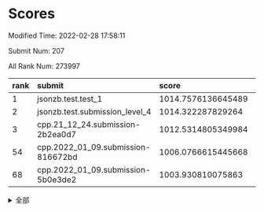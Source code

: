 # Scores

Modified Time: 2022-02-28 17:58:11

Submit Num: 207

All Rank Num: 273997

| rank |               submit               |       score        |       sigma        | pk_num |
| :--- | :--------------------------------- | :----------------- | :----------------- | :----- |
| 1    | jsonzb.test.test_1                 | 1014.7576136645489 | 0.8402443011536526 | 5295   |
| 2    | jsonzb.test.submission_level_4     | 1014.322287829264  | 0.8355092116315163 | 5294   |
| 3    | cpp.21_12_24.submission-2b2ea0d7   | 1012.5314805349984 | 0.7953335624523337 | 5296   |
| 54   | cpp.2022_01_09.submission-816672bd | 1006.0766615445668 | 0.7324419561018007 | 5291   |
| 68   | cpp.2022_01_09.submission-5b0e3de2 | 1003.930810075863  | 0.7283124544213878 | 5294   |


<details>
<summary>全部</summary>

| rank |                 submit                 |       score        |       sigma        | pk_num |
| :--- | :------------------------------------- | :----------------- | :----------------- | :----- |
| 1    | jsonzb.test.test_1                     | 1014.7576136645489 | 0.8402443011536526 | 5295   |
| 2    | jsonzb.test.submission_level_4         | 1014.322287829264  | 0.8355092116315163 | 5294   |
| 3    | cpp.21_12_24.submission-2b2ea0d7       | 1012.5314805349984 | 0.7953335624523337 | 5296   |
| 4    | gobigger.level_3.submission_level_3_40 | 1012.1177560568391 | 0.772418097949658  | 5291   |
| 5    | gobigger.level_3.submission_level_3_42 | 1011.5763770784733 | 0.7636313010910432 | 5293   |
| 6    | gobigger.level_3.submission_level_3_19 | 1011.5470891755439 | 0.7570573936817757 | 5296   |
| 7    | gobigger.level_3.submission_level_3_24 | 1011.4754197111006 | 0.7531393902044282 | 5292   |
| 8    | gobigger.level_3.submission_level_3_11 | 1011.4653906828075 | 0.772328353301711  | 5295   |
| 9    | gobigger.level_3.submission_level_3_5  | 1011.3816895234042 | 0.7756612232572818 | 5293   |
| 10   | gobigger.level_3.submission_level_3_3  | 1011.2597819601294 | 0.7613743719138142 | 5296   |
| 11   | gobigger.level_3.submission_level_3_22 | 1010.9034263661139 | 0.7610335575476965 | 5297   |
| 12   | gobigger.level_3.submission_level_3_33 | 1010.8686347442887 | 0.7706783654804109 | 5295   |
| 13   | gobigger.level_3.submission_level_3_23 | 1010.7678964047849 | 0.7490443802120275 | 5296   |
| 14   | gobigger.level_3.submission_level_3_29 | 1010.7128694660449 | 0.752915774560623  | 5291   |
| 15   | gobigger.level_3.submission_level_3_34 | 1010.6977786583096 | 0.7428519161884429 | 5296   |
| 16   | gobigger.level_3.submission_level_3_39 | 1010.647593067314  | 0.7681791533962016 | 5294   |
| 17   | gobigger.level_3.submission_level_3_38 | 1010.5961319035345 | 0.7539161170936286 | 5297   |
| 18   | gobigger.level_3.submission_level_3_37 | 1010.593467351647  | 0.769809911426327  | 5292   |
| 19   | gobigger.level_3.submission_level_3_12 | 1010.581311332492  | 0.7468015784616091 | 5294   |
| 20   | gobigger.level_3.submission_level_3_17 | 1010.4881992875776 | 0.7708373658781074 | 5294   |
| 21   | gobigger.level_3.submission_level_3_4  | 1010.3904683441834 | 0.7485756585056068 | 5298   |
| 22   | gobigger.level_3.submission_level_3_15 | 1010.3520988584812 | 0.7744153702930854 | 5296   |
| 23   | gobigger.level_3.submission_level_3_25 | 1010.3503246848638 | 0.7556453861188736 | 5294   |
| 24   | gobigger.level_3.submission_level_3_46 | 1010.2945858814605 | 0.7440566917546775 | 5292   |
| 25   | gobigger.level_3.submission_level_3_49 | 1010.1993701537851 | 0.7582420136551207 | 5297   |
| 26   | gobigger.level_3.submission_level_3_28 | 1010.1856035337921 | 0.7501766383845436 | 5296   |
| 27   | gobigger.level_3.submission_level_3_16 | 1010.1543417350417 | 0.7463898092871741 | 5296   |
| 28   | gobigger.level_3.submission_level_3_36 | 1010.0758723480153 | 0.7688534472040068 | 5297   |
| 29   | gobigger.level_3.submission_level_3_45 | 1010.0657427425901 | 0.7585313971349359 | 5292   |
| 30   | gobigger.level_3.submission_level_3_14 | 1010.0638784307029 | 0.7793117161567569 | 5295   |
| 31   | gobigger.level_3.submission_level_3_41 | 1009.9948419492277 | 0.7505478851852821 | 5297   |
| 32   | gobigger.level_3.submission_level_3_18 | 1009.9597648900168 | 0.7755427834061311 | 5292   |
| 33   | gobigger.level_3.submission_level_3_44 | 1009.9506785574883 | 0.76020517220103   | 5289   |
| 34   | gobigger.level_3.submission_level_3_0  | 1009.9414839163773 | 0.7518144349295911 | 5297   |
| 35   | gobigger.level_3.submission_level_3_35 | 1009.866833271306  | 0.7581875624794027 | 5293   |
| 36   | gobigger.level_3.submission_level_3_1  | 1009.8325927199505 | 0.7839402598997135 | 5296   |
| 37   | gobigger.level_3.submission_level_3_30 | 1009.7839792326549 | 0.7635210298510826 | 5292   |
| 38   | gobigger.level_3.submission_level_3_26 | 1009.7348086326364 | 0.7576409859316403 | 5294   |
| 39   | gobigger.level_3.submission_level_3_20 | 1009.6920087862832 | 0.7653628227419382 | 5297   |
| 40   | gobigger.level_3.submission_level_3_8  | 1009.590447595214  | 0.789488265762327  | 5290   |
| 41   | gobigger.level_3.submission_level_3_31 | 1009.4380602220552 | 0.7500613946915676 | 5291   |
| 42   | gobigger.level_3.submission_level_3_2  | 1009.4335299338456 | 0.7596923521397558 | 5298   |
| 43   | gobigger.level_3.submission_level_3_32 | 1009.4226808037868 | 0.760761229849719  | 5299   |
| 44   | gobigger.level_3.submission_level_3_48 | 1009.2669623800435 | 0.761324891106281  | 5296   |
| 45   | gobigger.level_3.submission_level_3_6  | 1009.2338199454994 | 0.7441396609060515 | 5288   |
| 46   | gobigger.level_3.submission_level_3_13 | 1009.1683105650081 | 0.7392668601475079 | 5296   |
| 47   | gobigger.level_3.submission_level_3_47 | 1009.1591731139054 | 0.7494392185262989 | 5293   |
| 48   | gobigger.level_3.submission_level_3_27 | 1009.143899708419  | 0.741934118310389  | 5297   |
| 49   | gobigger.level_3.submission_level_3_43 | 1008.9871356081533 | 0.7649458638202745 | 5294   |
| 50   | gobigger.level_3.submission_level_3_10 | 1008.7888380780091 | 0.714549199597781  | 5293   |
| 51   | gobigger.level_3.submission_level_3_21 | 1008.7111553959041 | 0.7363478261285443 | 5295   |
| 52   | gobigger.level_3.submission_level_3_7  | 1008.4188280616925 | 0.7472005612750772 | 5290   |
| 53   | gobigger.level_3.submission_level_3_9  | 1008.1595827448544 | 0.7394983008970054 | 5293   |
| 54   | cpp.2022_01_09.submission-816672bd     | 1006.0766615445668 | 0.7324419561018007 | 5291   |
| 55   | gobigger.level_1.submission_level_1_36 | 1005.5806886414637 | 0.733856315551134  | 5295   |
| 56   | gobigger.level_1.submission_level_1_39 | 1005.330098595982  | 0.7153591606973255 | 5291   |
| 57   | gobigger.level_1.submission_level_1_23 | 1005.052995281455  | 0.7243605133017924 | 5297   |
| 58   | gobigger.level_1.submission_level_1_35 | 1004.8478556498955 | 0.7156613465555782 | 5293   |
| 59   | gobigger.level_1.submission_level_1_14 | 1004.361357366898  | 0.7318682356963739 | 5294   |
| 60   | gobigger.level_1.submission_level_1_33 | 1004.3168279546609 | 0.7179736894808293 | 5298   |
| 61   | gobigger.level_1.submission_level_1_32 | 1004.3126965724841 | 0.7425888424101655 | 5293   |
| 62   | gobigger.level_1.submission_level_1_49 | 1004.2771394905574 | 0.718368645049276  | 5297   |
| 63   | gobigger.level_1.submission_level_1_25 | 1004.2623797111227 | 0.7190950672350136 | 5298   |
| 64   | gobigger.level_1.submission_level_1_6  | 1004.1424618686959 | 0.7217163141197088 | 5298   |
| 65   | gobigger.level_1.submission_level_1_5  | 1004.0865212198682 | 0.7210296439779758 | 5299   |
| 66   | gobigger.level_1.submission_level_1_7  | 1003.9888198595501 | 0.7142498714610426 | 5294   |
| 67   | gobigger.level_1.submission_level_1_29 | 1003.9572164983017 | 0.7141044799810525 | 5295   |
| 68   | cpp.2022_01_09.submission-5b0e3de2     | 1003.930810075863  | 0.7283124544213878 | 5294   |
| 69   | gobigger.level_1.submission_level_1_22 | 1003.8654013056976 | 0.7173420123933032 | 5297   |
| 70   | gobigger.level_1.submission_level_1_47 | 1003.833220321377  | 0.7096356918010989 | 5299   |
| 71   | gobigger.level_1.submission_level_1_8  | 1003.67270415237   | 0.7096758105794668 | 5294   |
| 72   | gobigger.level_1.submission_level_1_2  | 1003.5439031789502 | 0.7294744173925929 | 5299   |
| 73   | gobigger.level_1.submission_level_1_31 | 1003.5396149020368 | 0.7207208757320359 | 5293   |
| 74   | gobigger.level_1.submission_level_1_43 | 1003.4873959065185 | 0.7289467800768619 | 5292   |
| 75   | gobigger.level_1.submission_level_1_19 | 1003.4337288604221 | 0.7210659701325992 | 5297   |
| 76   | gobigger.level_1.submission_level_1_17 | 1003.4237684853904 | 0.7220228998302546 | 5297   |
| 77   | gobigger.level_1.submission_level_1_21 | 1003.4136532069565 | 0.734387745567296  | 5301   |
| 78   | gobigger.level_1.submission_level_1_46 | 1003.3893512493065 | 0.7190449216745097 | 5298   |
| 79   | gobigger.level_1.submission_level_1_26 | 1003.3708438370669 | 0.7334422287942362 | 5298   |
| 80   | gobigger.level_1.submission_level_1_10 | 1003.3593195799622 | 0.7221035846875492 | 5296   |
| 81   | gobigger.level_1.submission_level_1_44 | 1003.3507980390983 | 0.723054392607462  | 5292   |
| 82   | gobigger.level_1.submission_level_1_1  | 1003.312093455945  | 0.7088383396727828 | 5295   |
| 83   | gobigger.level_1.submission_level_1_27 | 1003.3047829712109 | 0.7167660939432604 | 5287   |
| 84   | gobigger.level_1.submission_level_1_45 | 1003.2834406464742 | 0.7185323320509357 | 5292   |
| 85   | gobigger.level_1.submission_level_1_11 | 1003.1672087474676 | 0.7122896315780441 | 5294   |
| 86   | gobigger.level_1.submission_level_1_28 | 1003.1210281004611 | 0.719688972176972  | 5296   |
| 87   | gobigger.level_1.submission_level_1_9  | 1003.0951809586071 | 0.7317965614009969 | 5292   |
| 88   | gobigger.level_1.submission_level_1_34 | 1003.0507301756678 | 0.717746156437528  | 5296   |
| 89   | gobigger.level_1.submission_level_1_12 | 1003.0453731317534 | 0.716715616601339  | 5290   |
| 90   | gobigger.level_1.submission_level_1_42 | 1002.9210494584762 | 0.7220674920375385 | 5292   |
| 91   | gobigger.level_1.submission_level_1_30 | 1002.8612736979318 | 0.7113161962756936 | 5294   |
| 92   | gobigger.level_1.submission_level_1_38 | 1002.828776497409  | 0.7088226234185488 | 5299   |
| 93   | gobigger.level_1.submission_level_1_13 | 1002.7461450951018 | 0.718212559872744  | 5296   |
| 94   | gobigger.level_1.submission_level_1_40 | 1002.7397249828973 | 0.7244280447176313 | 5292   |
| 95   | gobigger.level_1.submission_level_1_4  | 1002.7325072853754 | 0.7139060642117717 | 5298   |
| 96   | gobigger.level_1.submission_level_1_24 | 1002.6709688884802 | 0.7211220175757608 | 5295   |
| 97   | gobigger.level_1.submission_level_1_18 | 1002.5888725446913 | 0.7008026262112085 | 5296   |
| 98   | gobigger.level_1.submission_level_1_3  | 1002.5810029436852 | 0.7213896912812572 | 5292   |
| 99   | gobigger.level_1.submission_level_1_0  | 1002.4134606837772 | 0.716423785537571  | 5295   |
| 100  | gobigger.level_1.submission_level_1_37 | 1002.3561682178279 | 0.7276307527784773 | 5295   |
| 101  | gobigger.level_1.submission_level_1_41 | 1002.3326165228588 | 0.717106444101276  | 5294   |
| 102  | gobigger.level_1.submission_level_1_48 | 1002.228779541481  | 0.7113460725301795 | 5294   |
| 103  | gobigger.level_1.submission_level_1_15 | 1002.2033139429626 | 0.7181729210171887 | 5296   |
| 104  | gobigger.level_1.submission_level_1_16 | 1001.9011858213702 | 0.7098871739238843 | 5297   |
| 105  | gobigger.level_1.submission_level_1_20 | 1001.7591780413444 | 0.718228386972611  | 5289   |
| 106  | gobigger.random.submission_random_45   | 997.1286824155703  | 0.7039107505128438 | 5290   |
| 107  | gobigger.random.submission_random_40   | 997.1030307347488  | 0.7090275186203541 | 5297   |
| 108  | gobigger.random.submission_random_42   | 997.0125315770147  | 0.696618114810755  | 5294   |
| 109  | gobigger.random.submission_random_20   | 996.9022052099821  | 0.7108626224903256 | 5294   |
| 110  | gobigger.random.submission_random_18   | 996.8973909221123  | 0.6988258837877662 | 5295   |
| 111  | gobigger.random.submission_random_22   | 996.8652576272528  | 0.7136857230898563 | 5289   |
| 112  | gobigger.random.submission_random_49   | 996.782626949563   | 0.7135958516474208 | 5296   |
| 113  | gobigger.random.submission_random_12   | 996.7415118713243  | 0.7194050776356781 | 5296   |
| 114  | gobigger.random.submission_random_2    | 996.6584686343176  | 0.7134152982794655 | 5293   |
| 115  | gobigger.random.submission_random_16   | 996.6439693326662  | 0.7131383640702527 | 5290   |
| 116  | gobigger.random.submission_random_27   | 996.6142332653825  | 0.6993392782722659 | 5292   |
| 117  | gobigger.random.submission_random_24   | 996.5978586087293  | 0.6942227712699282 | 5295   |
| 118  | gobigger.random.submission_random_5    | 996.5742142638252  | 0.7120863213463644 | 5302   |
| 119  | gobigger.random.submission_random_36   | 996.5324768418567  | 0.7249151931606955 | 5292   |
| 120  | gobigger.random.submission_random_1    | 996.4607351327028  | 0.7094900790348022 | 5295   |
| 121  | gobigger.random.submission_random_35   | 996.3182966542466  | 0.7143678864702258 | 5292   |
| 122  | gobigger.random.submission_random_43   | 996.291641598582   | 0.706051600976573  | 5295   |
| 123  | gobigger.random.submission_random_31   | 996.2864090669933  | 0.7088438742920014 | 5297   |
| 124  | gobigger.random.submission_random_39   | 996.2331787135652  | 0.7054322828609598 | 5295   |
| 125  | gobigger.random.submission_random_29   | 996.1832303770741  | 0.7401782673258883 | 5300   |
| 126  | gobigger.random.submission_random_15   | 996.1334360643223  | 0.714830991142258  | 5295   |
| 127  | gobigger.random.submission_random_28   | 996.1117534438249  | 0.7136577276285222 | 5295   |
| 128  | gobigger.random.submission_random_10   | 996.0480396981083  | 0.69921872211872   | 5299   |
| 129  | gobigger.random.submission_random_8    | 996.045030294105   | 0.7161149514190698 | 5293   |
| 130  | gobigger.random.submission_random_41   | 996.0306698636566  | 0.7224795532064633 | 5295   |
| 131  | gobigger.random.submission_random_48   | 995.9827236782445  | 0.7220690594176328 | 5289   |
| 132  | gobigger.random.submission_random_21   | 995.8858504708917  | 0.7114287384824332 | 5296   |
| 133  | gobigger.random.submission_random_0    | 995.8010488145558  | 0.7090517521047028 | 5290   |
| 134  | gobigger.random.submission_random_32   | 995.7947659577204  | 0.7086965568182522 | 5297   |
| 135  | gobigger.random.submission_random_26   | 995.7877885867391  | 0.7295412907016056 | 5295   |
| 136  | gobigger.random.submission_random_33   | 995.7721840661349  | 0.7095530992635245 | 5296   |
| 137  | gobigger.random.submission_random_9    | 995.6901225712078  | 0.7007070570659365 | 5297   |
| 138  | gobigger.random.submission_random_17   | 995.6765806884405  | 0.7311312737122065 | 5297   |
| 139  | gobigger.random.submission_random_37   | 995.5931376630324  | 0.7038391276593994 | 5298   |
| 140  | gobigger.random.submission_random_3    | 995.5730876334815  | 0.717389664336076  | 5291   |
| 141  | gobigger.random.submission_random_25   | 995.5159466763382  | 0.715421300998317  | 5293   |
| 142  | gobigger.random.submission_random_11   | 995.4927519625884  | 0.7153891083654076 | 5288   |
| 143  | gobigger.random.submission_random_19   | 995.4816196405436  | 0.7140549761452788 | 5299   |
| 144  | gobigger.random.submission_random_46   | 995.4281926434323  | 0.7023344867021831 | 5290   |
| 145  | gobigger.random.submission_random_13   | 995.4214681710553  | 0.7187013749175736 | 5298   |
| 146  | gobigger.random.submission_random_4    | 995.4213188166733  | 0.7203393312673955 | 5293   |
| 147  | gobigger.random.submission_random_7    | 995.3635996744379  | 0.7108719422965354 | 5298   |
| 148  | gobigger.random.submission_random_44   | 995.3469118576901  | 0.7054639947348978 | 5289   |
| 149  | gobigger.random.submission_random_23   | 995.2752269314134  | 0.7016327332377248 | 5294   |
| 150  | gobigger.random.submission_random_30   | 995.2511313910804  | 0.7160155400221536 | 5294   |
| 151  | gobigger.random.submission_random_38   | 995.2283791411209  | 0.7113197523712939 | 5294   |
| 152  | gobigger.random.submission_random_14   | 995.13885715985    | 0.708726852423562  | 5297   |
| 153  | gobigger.random.submission_random_34   | 995.060904728912   | 0.7137537330850027 | 5297   |
| 154  | gobigger.random.submission_random_47   | 994.8539076321118  | 0.7165057451649103 | 5296   |
| 155  | gobigger.random.submission_random_6    | 994.3737896802061  | 0.7278428416157566 | 5293   |
| 156  | gobigger.level_2.submission_level_2_27 | 993.7959355501146  | 0.7423151601629524 | 5295   |
| 157  | gobigger.level_2.submission_level_2_21 | 993.398985412076   | 0.7215688217403907 | 5301   |
| 158  | gobigger.level_2.submission_level_2_18 | 993.3973075637776  | 0.7408583002281326 | 5297   |
| 159  | gobigger.level_2.submission_level_2_46 | 993.319086968582   | 0.7374944074073482 | 5295   |
| 160  | gobigger.level_2.submission_level_2_34 | 993.2528167075367  | 0.7386770152093093 | 5294   |
| 161  | gobigger.level_2.submission_level_2_28 | 993.2447923164759  | 0.7416606188502607 | 5293   |
| 162  | gobigger.level_2.submission_level_2_37 | 993.0393657805465  | 0.7220945121700105 | 5294   |
| 163  | gobigger.level_2.submission_level_2_20 | 993.0267207720365  | 0.7471415277356876 | 5298   |
| 164  | gobigger.level_2.submission_level_2_22 | 992.9429736059409  | 0.7393605426575555 | 5299   |
| 165  | gobigger.level_2.submission_level_2_43 | 992.9032621492901  | 0.7423588671584387 | 5291   |
| 166  | gobigger.level_2.submission_level_2_1  | 992.7811148377638  | 0.7385275819739118 | 5291   |
| 167  | gobigger.level_2.submission_level_2_6  | 992.7805331649674  | 0.7435924293315279 | 5296   |
| 168  | gobigger.level_2.submission_level_2_11 | 992.7593403419586  | 0.7395107145981968 | 5294   |
| 169  | gobigger.level_2.submission_level_2_16 | 992.5177538867888  | 0.756225008884486  | 5294   |
| 170  | gobigger.level_2.submission_level_2_31 | 992.5055029217299  | 0.7393750693572233 | 5291   |
| 171  | gobigger.level_2.submission_level_2_41 | 992.4182617174304  | 0.744664620293441  | 5297   |
| 172  | gobigger.level_2.submission_level_2_33 | 992.0655644543681  | 0.7333502655716903 | 5297   |
| 173  | gobigger.level_2.submission_level_2_40 | 991.9696186661678  | 0.7516806866912894 | 5297   |
| 174  | gobigger.level_2.submission_level_2_25 | 991.9042477337842  | 0.7338305008489753 | 5296   |
| 175  | gobigger.level_2.submission_level_2_15 | 991.8853031142569  | 0.7529724310476821 | 5291   |
| 176  | gobigger.level_2.submission_level_2_47 | 991.8348020654983  | 0.7527407608868241 | 5295   |
| 177  | gobigger.level_2.submission_level_2_5  | 991.8328151084091  | 0.7538049022737612 | 5297   |
| 178  | gobigger.level_2.submission_level_2_49 | 991.8054463917623  | 0.7429027066932292 | 5294   |
| 179  | gobigger.level_2.submission_level_2_42 | 991.7877696240599  | 0.7500785403813522 | 5296   |
| 180  | gobigger.level_2.submission_level_2_38 | 991.7803510441013  | 0.7593993392256498 | 5294   |
| 181  | gobigger.level_2.submission_level_2_48 | 991.7058288848884  | 0.7658916506369209 | 5292   |
| 182  | gobigger.level_2.submission_level_2_2  | 991.6482651894695  | 0.760442586734587  | 5292   |
| 183  | gobigger.level_2.submission_level_2_10 | 991.5197511970941  | 0.7473101052589091 | 5293   |
| 184  | gobigger.level_2.submission_level_2_23 | 991.4333752086394  | 0.7584884871049475 | 5300   |
| 185  | gobigger.level_2.submission_level_2_36 | 991.3423046914769  | 0.7536895813677748 | 5292   |
| 186  | gobigger.level_2.submission_level_2_7  | 991.3142028134731  | 0.73570548161741   | 5295   |
| 187  | gobigger.level_2.submission_level_2_24 | 991.2507834320722  | 0.7495982576205532 | 5300   |
| 188  | gobigger.level_2.submission_level_2_44 | 991.2494940720682  | 0.7587762656047802 | 5297   |
| 189  | gobigger.level_2.submission_level_2_14 | 991.2180211496094  | 0.7479112861088179 | 5295   |
| 190  | gobigger.level_2.submission_level_2_30 | 991.0875217490483  | 0.7448904123680208 | 5293   |
| 191  | gobigger.level_2.submission_level_2_32 | 991.0659044184811  | 0.7516212990213593 | 5297   |
| 192  | gobigger.level_2.submission_level_2_29 | 991.0582266966949  | 0.7682998088599254 | 5293   |
| 193  | gobigger.level_2.submission_level_2_12 | 991.0232672099885  | 0.7663289794130009 | 5293   |
| 194  | gobigger.level_2.submission_level_2_19 | 991.0067127713442  | 0.7474422299344673 | 5292   |
| 195  | gobigger.level_2.submission_level_2_17 | 990.9308102868188  | 0.7621984958330972 | 5301   |
| 196  | gobigger.level_2.submission_level_2_3  | 990.6533473381571  | 0.7691821948806462 | 5296   |
| 197  | gobigger.level_2.submission_level_2_8  | 990.6163455564263  | 0.7807108489271696 | 5293   |
| 198  | gobigger.level_2.submission_level_2_4  | 990.5996515272637  | 0.7571968951222291 | 5291   |
| 199  | gobigger.level_2.submission_level_2_13 | 990.5859553497413  | 0.7637503578197546 | 5293   |
| 200  | gobigger.level_2.submission_level_2_35 | 990.5489033230695  | 0.7612139644257493 | 5293   |
| 201  | gobigger.level_2.submission_level_2_26 | 990.5167967637541  | 0.7679900389886005 | 5297   |
| 202  | gobigger.level_2.submission_level_2_39 | 990.4248709886784  | 0.7750759645702107 | 5297   |
| 203  | gobigger.level_2.submission_level_2_0  | 990.332361335803   | 0.7533339115903781 | 5297   |
| 204  | gobigger.level_2.submission_level_2_45 | 990.0024674764554  | 0.7627289153336095 | 5288   |
| 205  | gobigger.level_2.submission_level_2_9  | 989.976496501927   | 0.7622192352059689 | 5298   |
| 206  | gobigger.none.submission_none_0        | 976.5842160973244  | 1.3683327584385327 | 5288   |
| 207  | gobigger.none.submission_none_1        | 976.4662529876184  | 1.5090339358838283 | 5297   |

</details>